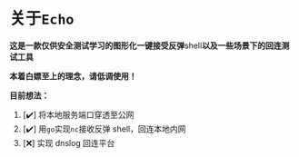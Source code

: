 # 关于`Echo`

**这是一款仅供安全测试学习的图形化一键接受反弹**shell**以及一些场景下的回连测试工具**

**本着白嫖至上的理念，请低调使用！**

**目前想法：**

1. [✔️] 将本地服务端口穿透至公网
2. [✔️] 用`go`实现`nc`接收反弹 shell，回连本地内网
3. [❌] 实现 dnslog 回连平台

